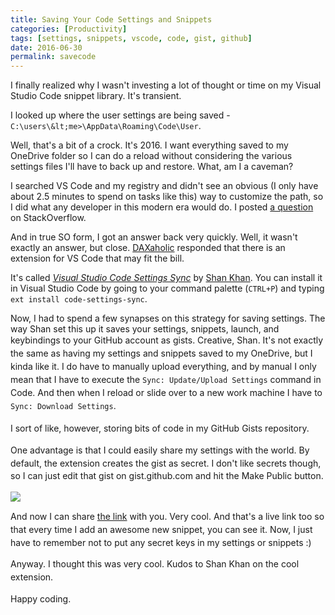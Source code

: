```yaml
---
title: Saving Your Code Settings and Snippets
categories: [Productivity]
tags: [settings, snippets, vscode, code, gist, github]
date: 2016-06-30
permalink: savecode
---
```


I finally realized why I wasn't investing a lot of thought or time on my Visual Studio Code snippet library. It's transient.
<!--more-->
I looked up where the user settings are being saved - `C:\users\&lt;me>\AppData\Roaming\Code\User`.

Well, that's a bit of a crock. It's 2016\. I want everything saved to my OneDrive folder so I can do a reload without considering the various settings files I'll have to back up and restore. What, am I a caveman?

I searched VS Code and my registry and didn't see an obvious (I only have about 2.5 minutes to spend on tasks like this) way to customize the path, so I did what any developer in this modern era would do. I posted [a question](http://stackoverflow.com/questions/38113230/how-to-save-vs-code-settings-and-snippets-files-in-another-location/38113640#38113640) on StackOverflow.

And in true SO form, I got an answer back very quickly. Well, it wasn't exactly an answer, but close. [DAXaholic](http://stackoverflow.com/users/1830293/daxaholic) responded that there is an extension for VS Code that may fit the bill.

It's called _[Visual Studio Code Settings Sync](https://marketplace.visualstudio.com/items?itemName=Shan.code-settings-sync)_ by [Shan Khan](https://marketplace.visualstudio.com/search?term=publisher%3A%22Shan%20Khan%22&amp;target=VSCode). You can install it in Visual Studio Code by going to your command palette (`CTRL+P`) and typing `ext install code-settings-sync`.

Now, I had to spend a few synapses on this strategy for saving settings. The way Shan set this up it saves your settings, snippets, launch, and keybindings to your GitHub account as gists. Creative, Shan.<span style="line-height: 20.8px;"> It's not exactly the same as having my settings and snippets saved to my OneDrive, but I kinda like it. I do have to manually upload everything, and by manual I only mean that I have to execute the `Sync: Update/Upload Settings` command in Code. And then when I reload or slide over to a new work machine I have to `Sync: Download Settings`.</span>

<span style="line-height: 20.8px;">I sort of like, however, storing bits of code in my GitHub Gists repository.</span>

<span style="line-height: 20.8px;">One advantage is that I could easily share my settings with the world. By default, the extension creates the gist as secret. I don't like secrets though, so I can just edit that gist on gist.github.com and hit the Make Public button.</span>

![](/files/savecode_01.png)

<span style="line-height: 20.8px;">And now I can share [the link](https://gist.github.com/codefoster/0a4de2f26b9fdd1b393c424029d5f512)</span> with you<span style="line-height: 20.8px;">. Very cool. And that's a live link too so that every time I add an awesome new snippet, you can see it. Now, I just have to remember not to put any secret keys in my settings or snippets :)</span>

<span style="line-height: 20.8px;">Anyway. I thought this was very cool. Kudos to Shan Khan on the cool extension.</span>

<span style="line-height: 20.8px;">Happy coding.</span>